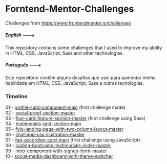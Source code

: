 # Forntend-Mentor-Challenges
Challenges from https://www.frontendmentor.io/challenges

##### English --->
This repository contains some challenges that I used to improve my ability in HTML, CSS, JavaScript, Sass and other technologies.

##### Português --->
Este repositório contêm alguns desafios que usei para aumentar minha habilidade em HTML, CSS, JavaScript, Sass e outras tecnologias.

### Timeline
01 - [profile-card-component-main](https://www.frontendmentor.io/challenges/profile-card-component-cfArpWshJ) (first challenge made)  
02 - [social-proof-section-master](https://www.frontendmentor.io/challenges/social-proof-section-6e0qTv_bA)  
03 - [four-card-feature-section-master](https://www.frontendmentor.io/challenges/four-card-feature-section-weK1eFYK) (first challenge using Sass)  
04 - [testimonials-grid-section-main](https://www.frontendmentor.io/challenges/testimonials-grid-section-Nnw6J7Un7)  
05 - [fylo-landing-page-with-two-column-layout-master](https://www.frontendmentor.io/challenges/fylo-landing-page-with-two-column-layout-5ca5ef041e82137ec91a50f5)  
06 - [chat-app-css-illustration-master](https://www.frontendmentor.io/challenges/chat-app-css-illustration-O5auMkFqY)  
07 - [faq-accordion-card-main](https://www.frontendmentor.io/challenges/faq-accordion-card-XlyjD0Oam) (first challenge using JavaScript)  
08 - [coding-bootcamp-testimonials-slider-master](https://www.frontendmentor.io/challenges/coding-bootcamp-testimonials-slider-4FNyLA8JL)  
09 - [intro-component-with-signup-form-master](https://www.frontendmentor.io/challenges/intro-component-with-signup-form-5cf91bd49edda32581d28fd1)  
10 - [social-media-dashboard-with-theme-switcher](https://www.frontendmentor.io/challenges/social-media-dashboard-with-theme-switcher-6oY8ozp_H)
